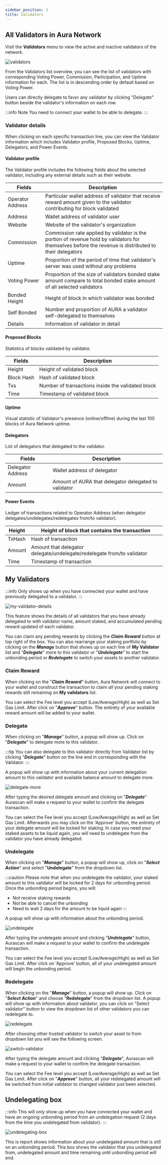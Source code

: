 ```yaml
---
sidebar_position: 3
title: Validators
---
```


## All Validators in Aura Network
Visit the **_Validators_** menu to view the active and inactive validators of the network.


<div id="img-wrapper">
    <img src="/img/aurascan/validator_list.png" alt="validators"/>
</div>

From the Validators list overview, you can see the list of validators with corresponding Voting Power, Commission, Participation, and Uptime information for each. The list is in descending order by default based on Voting Power. 

Users can directly delegate to favor any validator by clicking "*Delegate*" button beside the validator's information on each row.

:::info Note
You need to connect your wallet to be able to delegate.
:::

### Validator details
When clicking on each specific transaction line, you can view the Validator information which includes Validator profile, Proposed Blocks, Uptime, Delegators, and Power Events.

#### Validator profile
The Validator profile includes the following fields about the selected validator, including any external details such as their website.

|Fields|Description|
|------|------------|
|Operator Address|Particular wallet address of validator that receive reward amount given to the validator contributing for block validated|
|Address|Wallet address of validator user|
|Website|Website of the validator's organization|
|Commission|Commission rate applied by validator is the portion of revenue hold by validators for themselves before the revenue is distributed to their delegators|
|Uptime|Proportion of the period of time that validator's server was used without any problems|
|Voting Power|Proportion of the size of validators bonded stake amount compare to total bonded stake amount of all selected validators|
|Bonded Height|Height of block in which validator was bonded|
|Self Bonded|Number and proportion of AURA a validator self-delegated to themselves|
|Details|Information of validator in detail|

#### Proposed Blocks
Statistics of blocks validated by validator.

|Fields|Description|
|------|------------|
|Height|Height of validated block|
|Block Hash|Hash of validated block|
|Txs|Number of transactions inside the validated block|
|Time|Timestamp of validated block|

#### Uptime
Visual statistic of Validator's presence (online/offline) during the last 100 blocks of Aura Network uptime.

#### Delegators
List of delegators that delegated to the validator.

|Fields|Description|
|------|------------|
|Delegator Address|Wallet address of delegator|
|Amount|Amount of AURA that delegator delegated to validator|

#### Power Events
Ledger of transactions related to Operator Address (when delegator delegates/undelegates/redelegates from/to validator).

|Height|Height of block that contains the transaction|
|------|------------|
|TxHash|Hash of transaction|
|Amount|Amount that delegator delegate/undelegate/redelegate from/to validator|
|Time|Timestamp of transaction|

## My Validators
:::info
Only shows up when you have connected your wallet and have previously delegated to a validator.
:::

<div id="img-wrapper">
    <img src="/img/aurascan/Getting_Started_my_validators_list.png" alt="my-validator-details"/>
</div>

This feature shows the details of all validators that you have already delegated to with validator name, amount staked, and accumulated pending reward updated of each validator. 

You can claim any pending rewards by clicking the **_Claim Reward_** button at top right of the box. You can also rearrange your staking portfolio by clicking on the **_Manage_** button that shows up on each line of **My Validator** list and "**_Delegate_**" more to this validator or "**_Undelegate_**" to start the unbonding period or **_Redelegate_** to switch your assets to another validator.

### Claim Reward
When clicking on the "**_Claim Reward_**" button, Aura Network will connect to your wallet and construct the transaction to claim _all_ your pending staking rewards still remaining on **My validators** list.

You can select the Fee level you accept (Low/Average/High) as well as Set Gas Limit. After click on "**_Approve_**" button. The entirety of your available reward amount will be added to your wallet.

### Delegate
When clicking on "**_Manage_**" button, a popup will show up. Click on "**_Delegate_**" to delegate more to this validator. 

:::tip
You can also delegate to this validator directly from Validator list by clicking "**_Delegate_**" button on the line end in corresponding with the Validator.
:::

A popup will show up with information about your current delegation amount to this validator and available balance amount to delegate more.

<div id="img-wrapper">
    <img src="/img/aurascan/Delegate_more.png" alt="delegate-more"/>
</div>

After typing the desired delegate amount and clicking on "**_Delegate_**" Aurascan will make a request to your wallet  to confirm the delegate transaction.

You can select the Fee level you accept (Low/Average/High) as well as Set Gas Limit. Afterwards you may click on the 'Approve' button, the entirety of your delegate amount will be locked for staking. In case you need your staked assets to be liquid again, you will need to undelegate from the validator you have already delegated.

### Undelegate
When clicking on "**_Manage_**" button, a popup will show up, click on "**_Select Action_**" and select "**Undelegate**" from the dropdown list.

:::caution
Please note that when you undelegate the validator, your staked amount to this validator will be locked for 2 days for unbonding period. Once the unbonding period begins, you will:
+ Not receive staking rewards
+ Not be able to cancel the unbonding
+ Need to wait 2 days for the amount to be liquid again
:::

A popup will show up with information about the unbonding period.

<div id="img-wrapper">
    <img src="/img/aurascan/Undelegate.png" alt="undelegate"/>
</div>

After typing the undelegate amount and clicking "**_Undelegate_**" button, Aurascan will make a request to your wallet  to confirm the undelegate transaction. 

You can select the Fee level you accept (Low/Average/High) as well as Set Gas Limit. After click on 'Approve' button, all of your undelegated amount will begin the unbonding period.

### Redelegate
When clicking on the "**_Manage_**" button, a popup will show up. Click on "**_Select Action_**" and choose "**Redelegate**" from the dropdown list. 
A popup will show up with information about validator, you can click on "Select validator" button to view the dropdown list of other validators you can redelegate to.

<div id="img-wrapper">
    <img src="/img/aurascan/Redelegate.png" alt="redelegate"/>
</div>

After choosing other trusted validator to switch your asset to from dropdown list you will see the following screen.

<div id="img-wrapper">
    <img src="/img/aurascan/switch_validator.png" alt="switch-validator"/>
</div>

After typing the delegate amount and clicking "**_Delegate_**", Aurascan will make a request to your wallet  to confirm the delegate transaction.

You can select the Fee level you accept (Low/Average/High) as well as Set Gas Limit. After click on "**_Approve_**" button, all your redelegated amount will be switched from initial validator to changed validator just been selected.

## Undelegating box
:::info
This will only show up when you have connected your wallet and have an ongoing unbonding period from an undelegation request (2 days from the time you undelegated from validator).
:::

<div id="img-wrapper">
    <img src="/img/aurascan/Undelegating.png" alt="undelegating-box"/>
</div>

This is report shows information about your undelegated amount that is still on an unbonding period. This box shows the validator that you undelegated from, undelegated amount and time remaining until unbonding period will end.
